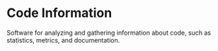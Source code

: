 # Code Information

Software for analyzing and gathering information about code, such as statistics, metrics, and documentation.
